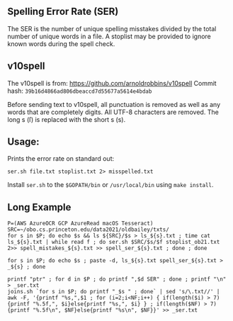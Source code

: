 ## Spelling Error Rate (SER)

The SER is the number of unique spelling misstakes divided by the total number of unique words in a file. A stoplist may be provided to ignore known words during the spell check.

## v10spell

The v10spell is from: https://github.com/arnoldrobbins/v10spell
Commit hash: `39b16d4866ad806dbeaccd7d55677a5614e4bdab`

Before sending text to v10spell, all punctuation is removed as well as any words that are completely digits. All UTF-8 characters are removed. The long s (ſ) is replaced with the short s (s).

## Usage:

Prints the error rate on standard out:

```
ser.sh file.txt stoplist.txt 2> misspelled.txt
```

Install `ser.sh` to the `$GOPATH/bin` or `/usr/local/bin` using `make install`.

## Long Example

```
P=(AWS AzureOCR GCP AzureRead macOS Tesseract)
SRC=~/obo.cs.princeton.edu/data2021/oldbailey/txts/
for s in $P; do echo $s && ls ${SRC}/$s > ls_${s}.txt ; time cat ls_${s}.txt | while read f ; do ser.sh $SRC/$s/$f stoplist_ob21.txt 2>> spell_mistakes_${s}.txt >> spell_ser_${s}.txt ; done ; done

for s in $P; do echo $s ; paste -d, ls_${s}.txt spell_ser_${s}.txt > _${s} ; done

printf "ptr" ; for d in $P ; do printf ",$d SER" ; done ; printf "\n" > _ser.txt
joins.sh `for s in $P; do printf "_$s " ; done` | sed 's/\.txt//' | awk -F, '{printf "%s,",$1 ; for (i=2;i<NF;i++) { if(length($i) > 7){printf "%.5f,", $i}else{printf "%s,", $i} } ; if(length($NF) > 7) {printf "%.5f\n", $NF}else{printf "%s\n", $NF}}' >> _ser.txt
```
